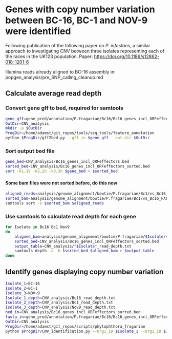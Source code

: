 # Genes with copy number variation between BC-16, BC-1 and NOV-9 were identified

Following publication of the following paper on *P. infestans*, a similar
approach to investigating CNV between three isolates representing each of the
races in the UK123 population.
Paper: https://doi.org/10.1186/s12862-018-1201-6

Illumina reads already aligned to BC-16 assembly in:
popgen_analysis/pre_SNP_calling_cleanup.md

## Calculate average read depth

### Convert gene gff to bed, required for samtools

```bash
gene_gff=gene_pred/annotation/P.fragariae/Bc16/Bc16_genes_incl_ORFeffectors.gff3
OutDir=CNV_analysis
mkdir -p $OutDir
ProgDir=/home/adamst/git_repos/tools/seq_tools/feature_annotation
python $ProgDir/gff2bed.py --gff_in $gene_gff --out_dir $OutDir
```

### Sort output bed file

```bash
gene_bed=CNV_analysis/Bc16_genes_incl_ORFeffectors.bed
sorted_bed=CNV_analysis/Bc16_genes_incl_ORFeffectors_sorted.bed
sort -k1,1V -k2,2n -k3,3n $gene_bed > $sorted_bed
```

#### Some bam files were not sorted before, do this now

```bash
aligned_reads=analysis/genome_alignment/bowtie/P.fragariae/Bc1/vs_Bc16_FALCON/Bc1_polished_contigs_unmasked.fa_aligned.sam
sorted_bam=analysis/genome_alignment/bowtie/P.fragariae/Bc1/vs_Bc16_FALCON/Bc1_polished_contigs_unmasked.fa_aligned_sorted.bam
samtools sort -o $sorted_bam $aligned_reads
```

### Use samtools to calculate read depth for each gene

```bash
for Isolate in Bc16 Bc1 Nov9
do
    aligned_bam=analysis/genome_alignment/bowtie/P.fragariae/$Isolate/vs_Bc16_FALCON/"$Isolate"_polished_contigs_unmasked.fa_aligned_sorted.bam
    sorted_bed=CNV_analysis/Bc16_genes_incl_ORFeffectors_sorted.bed
    output_table=CNV_analysis/"$Isolate"_read_depth.txt
    samtools depth -a -b $sorted_bed $aligned_bam > $output_table
done
```

## Identify genes displaying copy number variation

```bash
Isolate_1=BC-16
Isolate_2=BC-1
Isolate_3=NOV-9
Isolate_1_depth=CNV_analysis/Bc16_read_depth.txt
Isolate_2_depth=CNV_analysis/Bc1_read_depth.txt
Isolate_3_depth=CNV_analysis/Nov9_read_depth.txt
bed_in=CNV_analysis/Bc16_genes_incl_ORFeffectors_sorted.bed
fasta_in=gene_pred/annotation/P.fragariae/Bc16/Bc16_genes_incl_ORFeffectors.gene.fasta
OutDir=CNV_analysis
ProgDir=/home/adamst/git_repos/scripts/phytophthora_fragariae
python $ProgDir/CNV_identification.py --Org1_ID $Isolate_1 --Org2_ID $Isolate_2 --Org3_ID $Isolate_3 --Org1_depth $Isolate_1_depth --Org2_depth $Isolate_2_depth --Org3_depth $Isolate_3_depth --gene_bed $bed_in --gene_fasta $fasta_in --OutDir $OutDir
```
